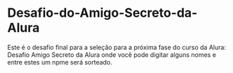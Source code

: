 # Desafio-do-Amigo-Secreto-da-Alura
Este é o desafio final para a seleção para a próxima fase do curso da Alura: Desafio Amigo Secreto da Alura onde você pode digitar alguns nomes e entre estes um npme será sorteado.
